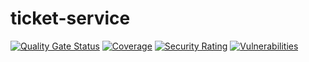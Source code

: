 # ticket-service
[![Quality Gate Status](https://sonarcloud.io/api/project_badges/measure?project=soldevlife-assesment-2024-S1_ticket-service&metric=alert_status)](https://sonarcloud.io/summary/new_code?id=soldevlife-assesment-2024-S1_ticket-service)
[![Coverage](https://sonarcloud.io/api/project_badges/measure?project=soldevlife-assesment-2024-S1_ticket-service&metric=coverage)](https://sonarcloud.io/summary/new_code?id=soldevlife-assesment-2024-S1_ticket-service)
[![Security Rating](https://sonarcloud.io/api/project_badges/measure?project=soldevlife-assesment-2024-S1_ticket-service&metric=security_rating)](https://sonarcloud.io/summary/new_code?id=soldevlife-assesment-2024-S1_ticket-service)
[![Vulnerabilities](https://sonarcloud.io/api/project_badges/measure?project=soldevlife-assesment-2024-S1_ticket-service&metric=vulnerabilities)](https://sonarcloud.io/summary/new_code?id=soldevlife-assesment-2024-S1_ticket-service)

